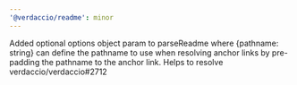 ```yaml
---
'@verdaccio/readme': minor
---
```


Added optional options object param to parseReadme where {pathname: string} can define the pathname to use when resolving anchor links by pre-padding the pathname to the anchor link.
Helps to resolve verdaccio/verdaccio#2712
